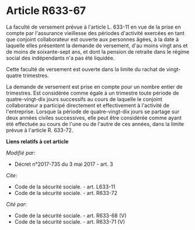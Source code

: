 # Article R633-67

La faculté de versement prévue à l'article L. 633-11 en vue de la prise en compte par l'assurance vieillesse des périodes
d'activité exercées en tant que conjoint collaborateur est ouverte aux personnes âgées, à la date à laquelle elles présentent
la demande de versement, d'au moins vingt ans et de moins de soixante-sept ans, et dont la pension de retraite dans le régime
social des indépendants n'a pas été liquidée. 

Cette faculté de versement est ouverte dans la limite du rachat de vingt-quatre trimestres. 

La demande de versement est prise en compte pour un nombre entier de trimestres. Est considérée comme égale à un trimestre
toute période de quatre-vingt-dix jours successifs au cours de laquelle le conjoint collaborateur a participé directement et
effectivement à l'activité de l'entreprise. Lorsque la période de quatre-vingt-dix jours se partage sur deux années civiles
successives, elle peut être considérée comme ayant été effectuée au cours de l'une ou de l'autre de ces années, dans la
limite prévue à l'article R. 633-72.

**Liens relatifs à cet article**

_Modifié par_:

  - Décret n°2017-735 du 3 mai 2017 - art. 3

_Cite_:

  - Code de la sécurité sociale. - art. L633-11
  - Code de la sécurité sociale. - art. R633-72

_Cité par_:

  - Code de la sécurité sociale. - art. R633-68 (V)
  - Code de la sécurité sociale. - art. R633-71 (V)

